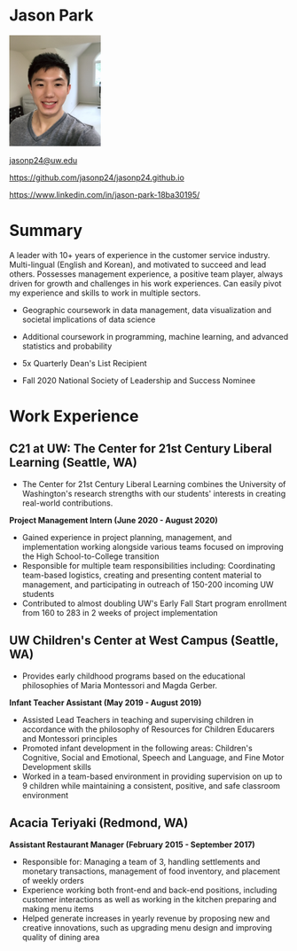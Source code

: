 # Jason Park

<img src="images/IMG_1160.JPG" width="165" height="200" alt="A selfie of me" />

jasonp24@uw.edu

https://github.com/jasonp24/jasonp24.github.io

https://www.linkedin.com/in/jason-park-18ba30195/

# Summary

A leader with 10+ years of experience in the customer service industry. Multi-lingual (English and Korean), and motivated to succeed and lead others. Possesses management experience, a positive team player, always driven for growth and challenges in his work experiences. Can easily pivot my experience and skills to work in multiple sectors.

* Geographic coursework in data management, data visualization and societal implications of data science

* Additional coursework in programming, machine learning, and advanced statistics and probability

* 5x Quarterly Dean's List Recipient
* Fall 2020 National Society of Leadership and Success Nominee

# Work Experience

## C21 at UW: The Center for 21st Century Liberal Learning (Seattle, WA)

* The Center for 21st Century Liberal Learning combines the University of Washington's research strengths with our students' interests in creating real-world contributions.

**Project Management Intern (June 2020 - August 2020)**


- Gained experience in project planning, management, and implementation working alongside various teams focused on
improving the High School-to-College transition
- Responsible for multiple team responsibilities including: Coordinating team-based logistics, creating and presenting
content material to management, and participating in outreach of 150-200 incoming UW students
- Contributed to almost doubling UW's Early Fall Start program enrollment from 160 to 283 in 2 weeks of project
implementation

## UW Children's Center at West Campus (Seattle, WA)

* Provides early childhood programs based on the educational philosophies of Maria Montessori and Magda Gerber.


**Infant Teacher Assistant (May 2019 - August 2019)**

- Assisted Lead Teachers in teaching and supervising children in accordance with the philosophy of Resources for Children
Educarers and Montessori principles
- Promoted infant development in the following areas: Children's Cognitive, Social and Emotional, Speech and Language,
and Fine Motor Development skills
- Worked in a team-based environment in providing supervision on up to 9 children while maintaining a consistent,
positive, and safe classroom environment


## Acacia Teriyaki (Redmond, WA)

**Assistant Restaurant Manager (February 2015 - September 2017)**

- Responsible for: Managing a team of 3, handling settlements and monetary transactions, management of food inventory,
and placement of weekly orders
- Experience working both front-end and back-end positions, including customer interactions as well as working in the
kitchen preparing and making menu items
- Helped generate increases in yearly revenue by proposing new and creative innovations, such as upgrading menu design
and improving quality of dining area



[University 1]: https://c21.washington.edu/
[University 2]: https://www.haggardchildcare.com/uw-west-campus
